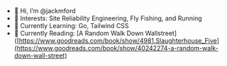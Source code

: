 - 👋 Hi, I’m @jackmford
- 👀 Interests: Site Reliability Engineering, Fly Fishing, and Running
- 🌱 Currently Learning: Go, Tailwind CSS
- 📗 Currently Reading: [A Random Walk Down Wallstreet]([https://www.goodreads.com/book/show/4981.Slaughterhouse_Five](https://www.goodreads.com/book/show/40242274-a-random-walk-down-wall-street)

<!---
jackmford/jackmford is a ✨ special ✨ repository because its `README.md` (this file) appears on your GitHub profile.
You can click the Preview link to take a look at your changes.
--->
